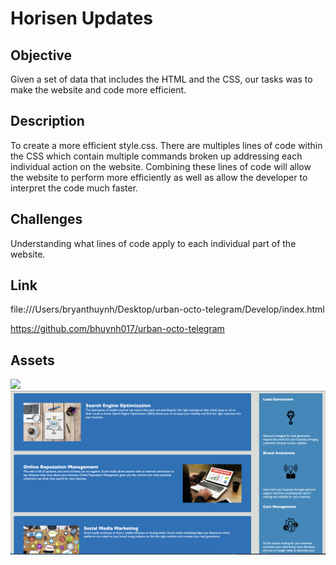 # Horisen Updates

## Objective
Given a set of data that includes the HTML and the CSS, our tasks was to make the website and code more efficient.

## Description
To create a more efficient style.css. There are multiples lines of code within the CSS which contain multiple commands broken up addressing each individual action on the website. Combining these lines of code will allow the website to perform more efficiently as well as allow the developer to interpret the code much faster.

## Challenges
Understanding what lines of code apply to each individual part of the website.

## Link
file:///Users/bryanthuynh/Desktop/urban-octo-telegram/Develop/index.html

https://github.com/bhuynh017/urban-octo-telegram

## Assets
![](Develop/assets/images/Screenshot.png)
![](Develop/assets/images/Screenshot%202.png)
